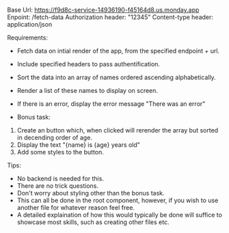 Base Url: https://f9d8c-service-14936190-f45164d8.us.monday.app
Enpoint: /fetch-data
Authorization header: "12345"
Content-type header: application/json

Requirements:

- Fetch data on intial render of the app, from the specified endpoint + url.
- Include specified headers to pass authentification.
- Sort the data into an array of names ordered ascending alphabetically.
- Render a list of these names to display on screen.
- If there is an error, display the error message "There was an error"

- Bonus task:

1.  Create an button which, when clicked will rerender the array but sorted in decending order of age.
2.  Display the text "{name} is {age} years old"
3.  Add some styles to the button.

Tips:

- No backend is needed for this.
- There are no trick questions.
- Don't worry about styling other than the bonus task.
- This can all be done in the root component, however, if you wish to use another file for whatever reason feel free.
- A detailed explaination of how this would typically be done will suffice to showcase most skills, such as creating other files etc.
